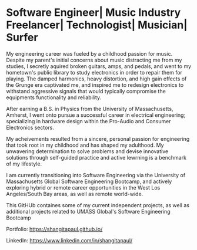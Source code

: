 # Software Engineer| Music Industry Freelancer| Technologist| Musician| Surfer


My engineering career was fueled by a childhood passion for music. Despite my parent's initial concerns about music distracting me from my studies, I secretly aquired broken guitars, amps, and pedals, and went to my hometown's public library to study electronics in order to repair them for playing. The damped harmonics, heavy distortion, and high gain effects of the Grunge era captivated me, and inspired me to redesign electronics to withstand aggressive signals that would typically compromise the equipments functionality and reliability.

After earning a B.S. in Physics from the University of Massachusetts, Amherst, I went onto pursue a successful career in electrical engineering; specializing in hardware design within the Pro-Audio and Consumer Electronics sectors.

My acheivements resulted from a sincere, personal passion for engineering that took root in my childhood and has shaped my adulthood. My unwavering determination to solve problems and devise innovative solutions through  self-guided practice and active lewrning is a benchmark of my lifestyle.

I am currently transitioning into Software Engineering via the University of Massachusetts Global Software Engineering Bootcamp, and actively exploring hybrid or remote career opportunities in the West Los Angeles/South Bay areas, as well as remote world-wide.

This GitHUb containes some of my current independent projects, as well as additional projects related to UMASS Global's Software Engineering Bootcamp

Portfolio: https://shangitapaul.github.io/

LinkedIn: https://www.linkedin.com/in/shangitapaul/
